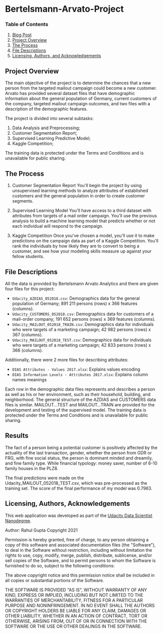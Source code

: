 # Bertelsmann-Arvato-Project

### Table of Contents
1. [Blog Post](https://rahulgupta1.medium.com/customer-segmentation-report-for-arvato-financial-services-e2f03f149f96)
2. [Project Overview](#overview)
3. [The Process](#process)
4. [File Descriptions](#files)
5. [Licensing, Authors, and Acknowledgements](#license)


## Project Overview<a name="overview"></a>
The main objective of the project is to determine the chances that a new person from the targeted mailout campaign could become a new customer.
Arvato has provided several dataset files that have demographic information about the general population of Germany, current customers of the company, targeted mailout campaign outcomes, and two files with a description of the demographic features.

The project is divided into several subtasks:
1.	Data Analysis and Preprocessing;
2.	Customer Segmentation Report;
3.	Supervised Learning Predictive Model;
4.	Kaggle Competition;

The training data is protected under the Terms and Conditions and is unavailable for public sharing.

## The Process <a name="process"></a>

1. Customer Segmentation Report
You'll begin the project by using unsupervised learning methods to analyze attributes of established customers and the general population in order to create customer segments.

2. Supervised Learning Model
You'll have access to a third dataset with attributes from targets of a mail order campaign. You'll use the previous analysis to build a machine learning model that predicts whether or not each individual will respond to the campaign.

3. Kaggle Competition
Once you've chosen a model, you'll use it to make predictions on the campaign data as part of a Kaggle Competition. You'll rank the individuals by how likely they are to convert to being a customer, and see how your modeling skills measure up against your fellow students.

## File Descriptions <a name="files"></a>

All the data is provided by Bertelsmann Arvato Analytics and there are given four files for this project:
* `Udacity_AZDIAS_052018.csv`: Demographics data for the general population of Germany; 891 211 persons (rows) x 366 features (columns).
* `Udacity_CUSTOMERS_052018.csv`: Demographics data for customers of a mail-order company; 191 652 persons (rows) x 369 features (columns).
* `Udacity_MAILOUT_052018_TRAIN.csv`: Demographics data for individuals who were targets of a marketing campaign; 42 982 persons (rows) x 367 (columns).
* `Udacity_MAILOUT_052018_TEST.csv`: Demographics data for individuals who were targets of a marketing campaign; 42 833 persons (rows) x 366 (columns).

Additionally, there were 2 more files for describing attributes:
* `DIAS Attributes - Values 2017.xlsx`: Explains values encoding 
* `DIAS Information Levels - Attributes 2017.xlsx`: Explains column names meanings

Each row in the demographic data files represents and describes a person as well as his or her environment, such as their household, building, and neighborhood. The general structure of the AZDIAS and CUSTOMERS data files is similar. MAILOUT...TEST and MAILOUT…TRAIN are provided for the development and testing of the supervised model.
The training data is protected under the Terms and Conditions and is unavailable for public sharing.


## Results <a name="results"></a>
The fact of a person being a potential customer is positively affected by the actuality of the last transaction, gender, whether the person from GDR or FRG, with fine social status, the person is dominant minded and dreamily, and fine family type. While financial typology: money saver, number of 6-10 family houses in the PLZ8.

The final predictions were made on the Udacity_MAILOUT_052018_TEST.csv, which was pre-processed as the training set. The score of the final performance of my model was 0.7963. 

## Licensing, Authors, Acknowledgements <a name="license"></a>
This web application was developed as part of the [Udacity Data Scientist Nanodegree](https://www.udacity.com/course/data-scientist-nanodegree--nd025).

Author: Rahul Gupta Copyright 2021

Permission is hereby granted, free of charge, to any person obtaining a copy of this software and associated documentation files (the "Software"), to deal in the Software without restriction, including without limitation the rights to use, copy, modify, merge, publish, distribute, sublicense, and/or sell copies of the Software, and to permit persons to whom the Software is furnished to do so, subject to the following conditions:

The above copyright notice and this permission notice shall be included in all copies or substantial portions of the Software.

THE SOFTWARE IS PROVIDED "AS IS", WITHOUT WARRANTY OF ANY KIND, EXPRESS OR IMPLIED, INCLUDING BUT NOT LIMITED TO THE WARRANTIES OF MERCHANTABILITY, FITNESS FOR A PARTICULAR PURPOSE AND NONINFRINGEMENT. IN NO EVENT SHALL THE AUTHORS OR COPYRIGHT HOLDERS BE LIABLE FOR ANY CLAIM, DAMAGES OR OTHER LIABILITY, WHETHER IN AN ACTION OF CONTRACT, TORT OR OTHERWISE, ARISING FROM, OUT OF OR IN CONNECTION WITH THE SOFTWARE OR THE USE OR OTHER DEALINGS IN THE SOFTWARE.
